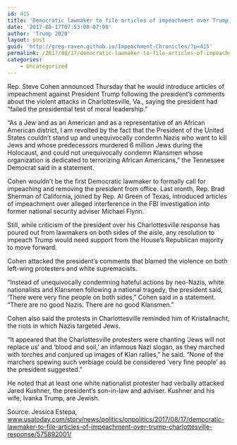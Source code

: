 ```yaml
---
id: 415
title: 'Democratic lawmaker to file articles of impeachment over Trump’s Charlottesville response'
date: '2017-08-17T07:53:00-07:00'
author: 'Trump 2020'
layout: post
guid: 'http://greg-raven.github.io/Impeachment-Chronicles/?p=415'
permalink: /2017/08/17/democratic-lawmaker-to-file-articles-of-impeachment-over-trumps-charlottesville-response/
categories:
    - Uncategorized
---
```


Rep. Steve Cohen announced Thursday that he would introduce articles of impeachment against President Trump following the president’s comments about the violent attacks in Charlottesville, Va., saying the president had “failed the presidential test of moral leadership.”

“As a Jew and as an American and as a representative of an African American district, I am revolted by the fact that the President of the United States couldn’t stand up and unequivocally condemn Nazis who want to kill Jews and whose predecessors murdered 6 million Jews during the Holocaust, and could not unequivocally condemn Klansmen whose organization is dedicated to terrorizing African Americans,” the Tennessee Democrat said in a statement.

Cohen wouldn’t be the first Democratic lawmaker to formally call for impeaching and removing the president from office. Last month, Rep. Brad Sherman of California, joined by Rep. Al Green of Texas, introduced articles of impeachment over alleged interference in the FBI investigation into former national security adviser Michael Flynn.

Still, while criticism of the president over his Charlottesville response has poured out from lawmakers on both sides of the aisle, any resolution to impeach Trump would need support from the House’s Republican majority to move forward.

Cohen attacked the president’s comments that blamed the violence on both left-wing protesters and white supremacists.

“Instead of unequivocally condemning hateful actions by neo-Nazis, white nationalists and Klansmen following a national tragedy, the president said, ‘There were very fine people on both sides,” Cohen said in a statement. “There are no good Nazis. There are no good Klansmen.”

Cohen also said the protests in Charlottesville reminded him of Kristallnacht, the riots in which Nazis targeted Jews.

“It appeared that the Charlottesville protesters were chanting ‘Jews will not replace us’ and ‘blood and soil,’ an infamous Nazi slogan, as they marched with torches and conjured up images of Klan rallies,” he said. “None of the marchers spewing such verbiage could be considered ‘very fine people’ as the president suggested.”

He noted that at least one white nationalist protester had verbally attacked Jared Kushner, the president’s son-in-law and adviser. Kushner and his wife, Ivanka Trump, are Jewish.

Source: Jessica Estepa, www.usatoday.com/story/news/politics/onpolitics/2017/08/17/democratic-lawmaker-to-file-articles-of-impeachment-over-trump-charlottesville-response/575892001/